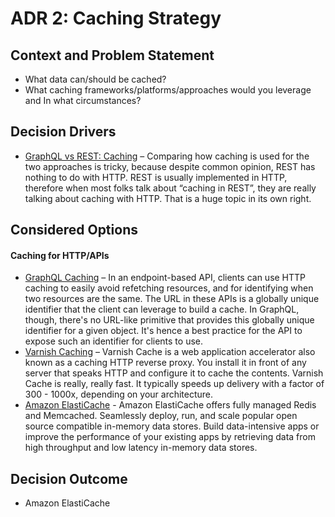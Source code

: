 # ADR 2: Caching Strategy

## Context and Problem Statement

*   What data can/should be cached?
*   What caching frameworks/platforms/approaches would you leverage and In what circumstances?

## Decision Drivers <!-- optional -->

*   [GraphQL vs REST: Caching](https://apisyouwonthate.com/blog/graphql-vs-rest-caching) – Comparing how caching is used for the two approaches is tricky, because despite common opinion, REST has nothing to do with HTTP. REST is usually implemented in HTTP, therefore when most folks talk about “caching in REST”, they are really talking about caching with HTTP. That is a huge topic in its own right.

## Considered Options

#### Caching for HTTP/APIs
*   [GraphQL Caching](https://graphql.org/learn/caching/) – In an endpoint-based API, clients can use HTTP caching to easily avoid refetching resources, and for identifying when two resources are the same. The URL in these APIs is a globally unique identifier that the client can leverage to build a cache. In GraphQL, though, there's no URL-like primitive that provides this globally unique identifier for a given object. It's hence a best practice for the API to expose such an identifier for clients to use.
*   [Varnish Caching](https://varnish-cache.org/) – Varnish Cache is a web application accelerator also known as a caching HTTP reverse proxy. You install it in front of any server that speaks HTTP and configure it to cache the contents. Varnish Cache is really, really fast. It typically speeds up delivery with a factor of 300 - 1000x, depending on your architecture.
*   [Amazon ElastiCache](https://aws.amazon.com/elasticache) - Amazon ElastiCache offers fully managed Redis and Memcached. Seamlessly deploy, run, and scale popular open source compatible in-memory data stores. Build data-intensive apps or improve the performance of your existing apps by retrieving data from high throughput and low latency in-memory data stores.

## Decision Outcome

*   Amazon ElastiCache
